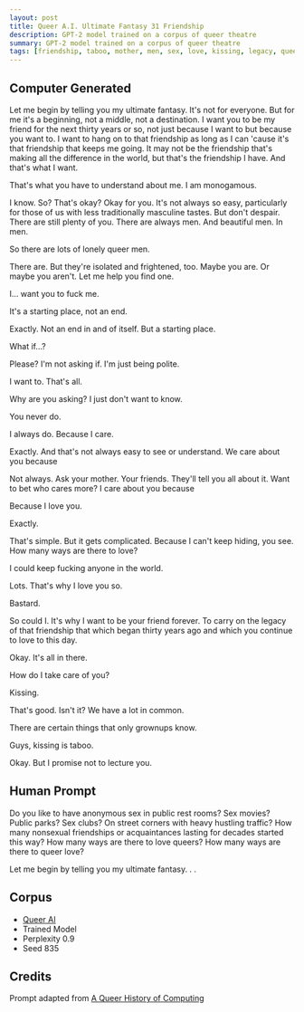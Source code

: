```yaml
---
layout: post
title: Queer A.I. Ultimate Fantasy 31 Friendship
description: GPT-2 model trained on a corpus of queer theatre
summary: GPT-2 model trained on a corpus of queer theatre
tags: [friendship, taboo, mother, men, sex, love, kissing, legacy, queer, GPT-2, RunwayML]
---
```


## Computer Generated

Let me begin by telling you my ultimate fantasy. It's not for everyone. But for me it's a beginning, not a middle, not a destination. I want you to be my friend for the next thirty years or so, not just because I want to but because you want to. I want to hang on to that friendship as long as I can 'cause it's that friendship that keeps me going. It may not be the friendship that's making all the difference in the world, but that's the friendship I have. And that's what I want.

That's what you have to understand about me. I am monogamous.

I know. So? That's okay? Okay for you. It's not always so easy, particularly for those of us with less traditionally masculine tastes. But don't despair. There are still plenty of you. There are always men. And beautiful men. In men.

So there are lots of lonely queer men.

There are. But they're isolated and frightened, too. Maybe you are. Or maybe you aren't. Let me help you find one.

I... want you to fuck me.

It's a starting place, not an end.

Exactly. Not an end in and of itself. But a starting place.

What if...?

Please? I'm not asking if. I'm just being polite.

I want to. That's all.

Why are you asking? I just don't want to know.

You never do.

I always do. Because I care.

Exactly. And that's not always easy to see or understand. We care about you because

Not always. Ask your mother. Your friends. They'll tell you all about it. Want to bet who cares more? I care about you because

Because I love you.

Exactly.

That's simple. But it gets complicated. Because I can't keep hiding, you see. How many ways are there to love?

I could keep fucking anyone in the world.

Lots. That's why I love you so.

Bastard.

So could I. It's why I want to be your friend forever. To carry on the legacy of that friendship that which began thirty years ago and which you continue to love to this day.

Okay. It's all in there.

How do I take care of you?

Kissing.

That's good. Isn't it? We have a lot in common.

There are certain things that only grownups know.

Guys, kissing is taboo.

Okay. But I promise not to lecture you.



## Human Prompt

Do you like to have anonymous sex in public rest rooms? Sex movies? Public parks? Sex clubs? On street corners with heavy hustling traffic? How many nonsexual friendships or acquaintances lasting for decades started this way? How many ways are there to love queers? How many ways are there to queer love?

Let me begin by telling you my ultimate fantasy. . .

## Corpus

- [Queer AI](/queerai)
- Trained Model
- Perplexity 0.9
- Seed 835

## Credits

Prompt adapted from [A Queer History of Computing](https://rhizome.org/editorial/2013/feb/19/queer-computing-1/)
